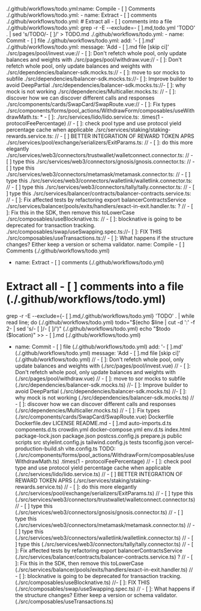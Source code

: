 ./.github/workflows/todo.yml:name: Compile - [ ] Comments
./.github/workflows/todo.yml:    - name: Extract - [ ] comments
./.github/workflows/todo.yml:        # Extract all - [ ] comments into a file
./.github/workflows/todo.yml:        grep -r -E --exclude=- [ ].md,todo.yml 'TODO' . | sed 's/TODO/- [ ]/' > TODO.md
./.github/workflows/todo.yml:    - name: Commit - [ ] file
./.github/workflows/todo.yml:        add: '- [ ].md'
./.github/workflows/todo.yml:        message: 'Add - [ ].md file [skip ci]'
./src/pages/pool/invest.vue:// - [ ]: Don't refetch whole pool, only update balances and weights with
./src/pages/pool/withdraw.vue:// - [ ]: Don't refetch whole pool, only update balances and weights with
./src/dependencies/balancer-sdk.mocks.ts:// - [ ]: move to sor mocks to subfile
./src/dependencies/balancer-sdk.mocks.ts://- [ ]: Improve builder to avoid DeepPartial
./src/dependencies/balancer-sdk.mocks.ts://- [ ]: why mock is not working
./src/dependencies/Multicaller.mocks.ts:  // - [ ]: discover how we can discover different calls and responses
./src/components/cards/SwapCard/SwapRoute.vue:// - [ ]: Fix types
./src/components/forms/pool_actions/WithdrawForm/composables/useWithdrawMath.ts: * - [ ]:
./src/services/lido/lido.service.ts:      .times(1 - protocolFeePercentage) // - [ ]: check pool type and use protocol yield percentage cache when applicable
./src/services/staking/staking-rewards.service.ts:        // - [ ] BETTER INTEGRATION OF REWARD TOKEN APRS
./src/services/pool/exchange/serializers/ExitParams.ts:      // - [ ]: do this more elegantly
./src/services/web3/connectors/trustwallet/walletconnect.connector.ts:      // - [ ] type this
./src/services/web3/connectors/gnosis/gnosis.connector.ts:      // - [ ] type this
./src/services/web3/connectors/metamask/metamask.connector.ts:      // - [ ] type this
./src/services/web3/connectors/walletlink/walletlink.connector.ts:      // - [ ] type this
./src/services/web3/connectors/tally/tally.connector.ts:      // - [ ] type this
./src/services/balancer/contracts/balancer-contracts.service.ts:    // - [ ]: Fix affected tests by refactoring export balancerContractsService
./src/services/balancer/pools/exits/handlers/exact-in-exit.handler.ts:        ? // - [ ]: Fix this in the SDK, then remove this toLowerCase
./src/composables/useBlocknative.ts:  // - [ ]: blocknative is going to be deprecated for transaction tracking.
./src/composables/swap/useSwapping.spec.ts://- [ ]: FIX THIS
./src/composables/useTransactions.ts:// - [ ]: What happens if the structure changes? Either keep a version or schema validator.
name: Compile - [ ] Comments (./.github/workflows/todo.yml)
 - name: Extract - [ ] comments (./.github/workflows/todo.yml)
 # Extract all - [ ] comments into a file (./.github/workflows/todo.yml)
 grep -r -E --exclude={- [ ].md,/.github/workflows/todo.yml} 'TODO' . | while read line; do (./.github/workflows/todo.yml)
 todo="$(echo $line | cut -d ':' -f 2- | sed 's/- [ ]/- [ ]/')" (./.github/workflows/todo.yml)
 echo "$todo ($location)" >> - [ ].md (./.github/workflows/todo.yml)
 - name: Commit - [ ] file (./.github/workflows/todo.yml)
 add: '- [ ].md' (./.github/workflows/todo.yml)
 message: 'Add - [ ].md file [skip ci]' (./.github/workflows/todo.yml)
// - [ ]: Don't refetch whole pool, only update balances and weights with (./src/pages/pool/invest.vue)
// - [ ]: Don't refetch whole pool, only update balances and weights with (./src/pages/pool/withdraw.vue)
// - [ ]: move to sor mocks to subfile (./src/dependencies/balancer-sdk.mocks.ts)
//- [ ]: Improve builder to avoid DeepPartial (./src/dependencies/balancer-sdk.mocks.ts)
//- [ ]: why mock is not working (./src/dependencies/balancer-sdk.mocks.ts)
 // - [ ]: discover how we can discover different calls and responses (./src/dependencies/Multicaller.mocks.ts)
// - [ ]: Fix types (./src/components/cards/SwapCard/SwapRoute.vue)
 Dockerfile Dockerfile.dev LICENSE README.md - [ ].md auto-imports.d.ts components.d.ts crowdin.yml docker-compose.yml env.d.ts index.html package-lock.json package.json postcss.config.js prepare.js public scripts src stylelint.config.js tailwind.config.js tests tsconfig.json vercel-production-build.sh vite.config.ts TODO: (./src/components/forms/pool_actions/WithdrawForm/composables/useWithdrawMath.ts)
 .times(1 - protocolFeePercentage) // - [ ]: check pool type and use protocol yield percentage cache when applicable (./src/services/lido/lido.service.ts)
 // - [ ] BETTER INTEGRATION OF REWARD TOKEN APRS (./src/services/staking/staking-rewards.service.ts)
 // - [ ]: do this more elegantly (./src/services/pool/exchange/serializers/ExitParams.ts)
 // - [ ] type this (./src/services/web3/connectors/trustwallet/walletconnect.connector.ts)
 // - [ ] type this (./src/services/web3/connectors/gnosis/gnosis.connector.ts)
 // - [ ] type this (./src/services/web3/connectors/metamask/metamask.connector.ts)
 // - [ ] type this (./src/services/web3/connectors/walletlink/walletlink.connector.ts)
 // - [ ] type this (./src/services/web3/connectors/tally/tally.connector.ts)
 // - [ ]: Fix affected tests by refactoring export balancerContractsService (./src/services/balancer/contracts/balancer-contracts.service.ts)
 ? // - [ ]: Fix this in the SDK, then remove this toLowerCase (./src/services/balancer/pools/exits/handlers/exact-in-exit.handler.ts)
 // - [ ]: blocknative is going to be deprecated for transaction tracking. (./src/composables/useBlocknative.ts)
//- [ ]: FIX THIS (./src/composables/swap/useSwapping.spec.ts)
// - [ ]: What happens if the structure changes? Either keep a version or schema validator. (./src/composables/useTransactions.ts)
